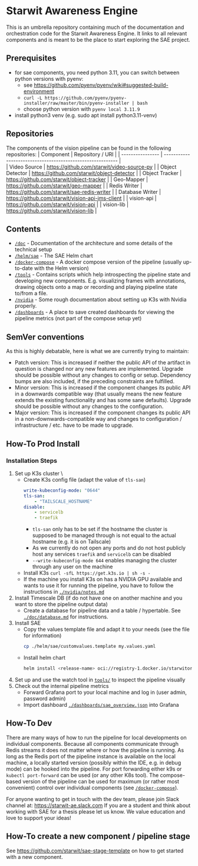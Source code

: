 # Starwit Awareness Engine
This is an umbrella repository containing much of the documentation and orchestration code for the Starwit Awareness Engine.
It links to all relevant components and is meant to be the place to start exploring the SAE project.

## Prerequisites

* for sae components, you need python 3.11, you can switch between python versions with pyenv:
    * see https://github.com/pyenv/pyenv/wiki#suggested-build-environment
    * `curl -L https://github.com/pyenv/pyenv-installer/raw/master/bin/pyenv-installer | bash`
    * choose python version with `pyenv local 3.11.9`
* install python3 venv (e.g. sudo apt install python3.11-venv)

## Repositories
The components of the vision pipeline can be found in the following repositories:
| Component        | Repository / URI                                           |
| ---------------- | ---------------------------------------------------------- |  
| Video Source     | https://github.com/starwit/video-source-py                 |
| Object Detector  | https://github.com/starwit/object-detector                 |
| Object Tracker   | https://github.com/starwit/object-tracker                  |
| Geo-Mapper       | https://github.com/starwit/geo-mapper                      |
| Redis Writer     | https://github.com/starwit/sae-redis-writer                |
| Database Writer  | https://github.com/starwit/vision-api-jms-client           |
| vision-api       | https://github.com/starwit/vision-api                      |
| vision-lib       | https://github.com/starwit/vision-lib                      |

## Contents
- [`/doc`](doc/README.md) - Documentation of the architecture and some details of the technical setup
- [`/helm/sae`](helm/sae) - The SAE Helm chart
- [`/docker-compose`](docker-compose/README.md) - A docker compose version of the pipeline (usually up-to-date with the Helm version)
- [`/tools`](tools/README.md) - Contains scripts which help introspecting the pipeline state and developing new components. E.g. visualizing frames with annotations, drawing objects onto a map or recording and playing pipeline state to/from a file.
- [`/nvidia`](nvidia/notes.md) - Some rough documentation about setting up K3s with Nvidia properly.
- [`/dashboards`](dashboards/) - A place to save created dashboards for viewing the pipeline metrics (not part of the compose setup yet)

## SemVer conventions
As this is highly debatable, here is what we are currently trying to maintain:
- Patch version: This is increased if neither the public API of the artifact in question is changed nor any new features are implemented. Upgrade should be possible without any changes to config or setup. Dependency bumps are also included, if the preceding constraints are fulfilled.
- Minor version: This is increased if the component changes its public API in a downwards compatible way (that usually means the new feature extends the existing functionality and has some sane defaults). Upgrade should be possible without any changes to the configuration.
- Major version: This is increased if the component changes its public API in a non-downwards-compatible way and changes to configuration / infrastructure / etc. have to be made to upgrade.

## How-To Prod Install

### Installation Steps
1. Set up K3s cluster \
    - Create K3s config file (adapt the value of `tls-san`)
        ```yaml
        write-kubeconfig-mode: "0644"
        tls-san:
            - "TAILSCALE_HOSTNAME"
        disable:
            - servicelb
            - traefik
        ```
        - `tls-san` only has to be set if the hostname the cluster is supposed to be managed through is not equal to the actual hostname (e.g. it is on Tailscale)
        - As we currently do not open any ports and do not host publicly host any services `traefik` and `servicelb` can be disabled
        - `--write-kubeconfig-mode 644` enables managing the cluster through any user on the machine
    - Install K3s `curl -sfL https://get.k3s.io | sh -s -`
    - If the machine you install K3s on has a NVIDIA GPU available and wants to use it for running the pipeline, 
    you have to follow the instructions in [`./nvidia/notes.md`](nvidia/notes.md)
2. Install Timescale DB (if do not have one on another machine and you want to store the pipeline output data)
    - Create a database for pipeline data and a table / hypertable. See [`./doc/database.md`](doc/database.md) for instructions.
3. Install SAE
    - Copy the values template file and adapt it to your needs (see the file for information)
        ```sh
        cp ./helm/sae/customvalues.template my.values.yaml
        ``` 
    - Install helm chart
        ```sh
        helm install <release-name> oci://registry-1.docker.io/starwitorg/sae -f my.values.yaml
        ```
4. Set up and use the watch tool in [`tools/`](tools/watch.py) to inspect the pipeline visually
5. Check out the internal pipeline metrics
    - Forward Grafana port to your local machine and log in (user admin, password admin)
    - Import dashboard [`./dashboards/sae_overview.json`](/dashboards/sae_overview.json) into Grafana

## How-To Dev
There are many ways of how to run the pipeline for local developments on individual components.
Because all components communicate through Redis streams it does not matter where or how the pipeline is running.
As long as the Redis port of the pipeline instance is available on the local machine, a locally started version
(possibly within the IDE, e.g. in debug mode) can be hooked into the pipeline.
For port forwarding either k9s or `kubectl port-forward` can be used (or any other K8s tool).
The compose-based version of the pipeline can be used for maximum (or rather most convenient) 
control over individual components (see [`/docker-compose`](docker-compose/README.md)).

For anyone wanting to get in touch with the dev team, please join Slack channel at: https://starwit-ae.slack.com 
If you are a student and think about working with SAE for a thesis please let us know. We value education and love to support your ideas!

## How-To create a new component / pipeline stage
See https://github.com/starwit/sae-stage-template on how to get started with a new component.
